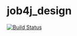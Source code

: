 # job4j_design
[![Build Status](https://travis-ci.com/NazarAvilin/job4j_design.svg?branch=master)](https://travis-ci.com/NazarAvilin/job4j_design)
